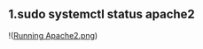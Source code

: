## 1.sudo systemctl status apache2

!([Running Apache2.png](https://github.com/Lummysloane/Project-1/blob/main/Running%20Apache2.png))

